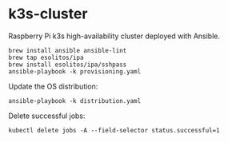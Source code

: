 # k3s-cluster

Raspberry Pi k3s high-availability cluster deployed with Ansible.

```shell
brew install ansible ansible-lint
brew tap esolitos/ipa
brew install esolitos/ipa/sshpass
ansible-playbook -k provisioning.yaml
```

Update the OS distribution:

```shell
ansible-playbook -k distribution.yaml
```

Delete successful jobs:

```shell
kubectl delete jobs -A --field-selector status.successful=1
```
